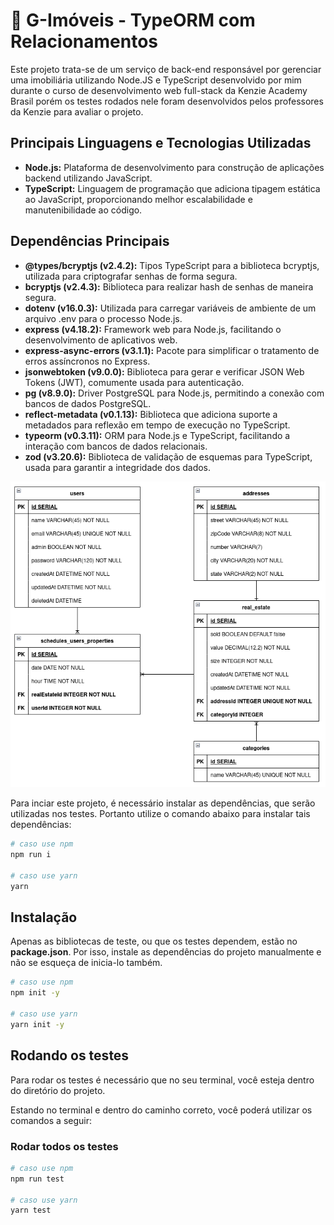 # 🏁 G-Imóveis - TypeORM com Relacionamentos

Este projeto trata-se de um serviço de back-end responsável por gerenciar uma imobiliária utilizando Node.JS e TypeScript desenvolvido por mim durante o curso de desenvolvimento web full-stack da Kenzie Academy Brasil porém os testes rodados nele foram desenvolvidos pelos professores da Kenzie para avaliar o projeto.

## Principais Linguagens e Tecnologias Utilizadas

- **Node.js:** Plataforma de desenvolvimento para construção de aplicações backend utilizando JavaScript.
- **TypeScript:** Linguagem de programação que adiciona tipagem estática ao JavaScript, proporcionando melhor escalabilidade e manutenibilidade ao código.

## Dependências Principais

- **@types/bcryptjs (v2.4.2):** Tipos TypeScript para a biblioteca bcryptjs, utilizada para criptografar senhas de forma segura.
- **bcryptjs (v2.4.3):** Biblioteca para realizar hash de senhas de maneira segura.
- **dotenv (v16.0.3):** Utilizada para carregar variáveis de ambiente de um arquivo .env para o processo Node.js.
- **express (v4.18.2):** Framework web para Node.js, facilitando o desenvolvimento de aplicativos web.
- **express-async-errors (v3.1.1):** Pacote para simplificar o tratamento de erros assíncronos no Express.
- **jsonwebtoken (v9.0.0):** Biblioteca para gerar e verificar JSON Web Tokens (JWT), comumente usada para autenticação.
- **pg (v8.9.0):** Driver PostgreSQL para Node.js, permitindo a conexão com bancos de dados PostgreSQL.
- **reflect-metadata (v0.1.13):** Biblioteca que adiciona suporte a metadados para reflexão em tempo de execução no TypeScript.
- **typeorm (v0.3.11):** ORM para Node.js e TypeScript, facilitando a interação com bancos de dados relacionais.
- **zod (v3.20.6):** Biblioteca de validação de esquemas para TypeScript, usada para garantir a integridade dos dados.


![Relacionamentos desenvolvidos dentro do projeto](src/image/RELACIONAMENTOS.png)

Para inciar este projeto, é necessário instalar as dependências, que serão utilizadas nos testes. Portanto utilize o comando abaixo para instalar tais dependências:

```bash
# caso use npm
npm run i

# caso use yarn
yarn
```

## Instalação

Apenas as bibliotecas de teste, ou que os testes dependem, estão no **package.json**. Por isso, instale as dependências do projeto manualmente e não se esqueça de inicia-lo também.

```bash
# caso use npm
npm init -y

# caso use yarn
yarn init -y
```

## Rodando os testes

Para rodar os testes é necessário que no seu terminal, você esteja dentro do diretório do projeto.

Estando no terminal e dentro do caminho correto, você poderá utilizar os comandos a seguir:

### Rodar todos os testes

```bash
# caso use npm
npm run test

# caso use yarn
yarn test
```

